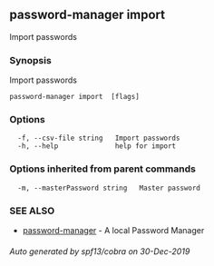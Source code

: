 ## password-manager import

Import passwords

### Synopsis

Import passwords

```
password-manager import  [flags]
```

### Options

```
  -f, --csv-file string   Import passwords
  -h, --help              help for import
```

### Options inherited from parent commands

```
  -m, --masterPassword string   Master password
```

### SEE ALSO

* [password-manager](password-manager.md)	 - A local Password Manager

###### Auto generated by spf13/cobra on 30-Dec-2019
